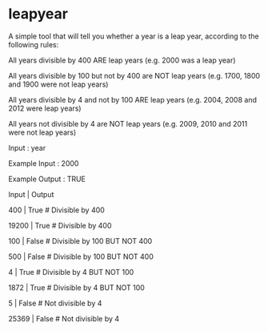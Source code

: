 # leapyear
A simple tool that will tell you whether a year is a leap year, according to the following rules:

All years divisible by 400 ARE leap years (e.g. 2000 was a leap year)

All years divisible by 100 but not by 400 are NOT leap years (e.g. 1700, 1800 and 1900 were not leap years)

All years divisible by 4 and not by 100 ARE leap years (e.g. 2004, 2008 and 2012 were leap years)

All years not divisible by 4 are NOT leap years (e.g. 2009, 2010 and 2011 were not leap years)

Input : year

Example Input : 2000

Example Output : TRUE

Input   |   Output

400     |   True # Divisible by 400

19200   |   True # Divisible by 400

100     |   False # Divisible by 100 BUT NOT 400

500     |   False # Divisible by 100 BUT NOT 400

4       |   True # Divisible by 4 BUT NOT 100

1872    |   True # Divisible by 4 BUT NOT 100

5       |   False # Not divisible by 4

25369   |   False # Not divisible by 4
